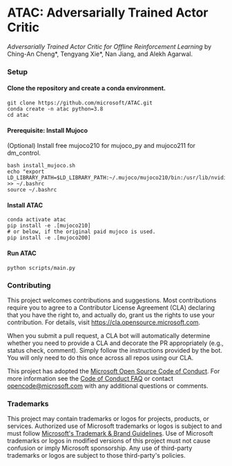 # ATAC: Adversarially Trained Actor Critic
<em>Adversarially Trained Actor Critic for Offline Reinforcement Learning </em>by Ching-An Cheng*, Tengyang Xie*, Nan Jiang, and Alekh Agarwal.
<br>

### Setup 

#### Clone the repository and create a conda environment.
```
git clone https://github.com/microsoft/ATAC.git
conda create -n atac python=3.8
cd atac
```
#### Prerequisite: Install Mujoco
(Optional) Install free mujoco210 for mujoco_py and mujoco211 for dm_control.
```
bash install_mujoco.sh
echo "export LD_LIBRARY_PATH=$LD_LIBRARY_PATH:~/.mujoco/mujoco210/bin:/usr/lib/nvidia" >> ~/.bashrc
source ~/.bashrc
```
#### Install ATAC
```
conda activate atac
pip install -e .[mujoco210]
# or below, if the original paid mujoco is used.
pip install -e .[mujoco200]
```
#### Run ATAC
```
python scripts/main.py
```

### Contributing

This project welcomes contributions and suggestions.  Most contributions require you to agree to a
Contributor License Agreement (CLA) declaring that you have the right to, and actually do, grant us
the rights to use your contribution. For details, visit https://cla.opensource.microsoft.com.

When you submit a pull request, a CLA bot will automatically determine whether you need to provide
a CLA and decorate the PR appropriately (e.g., status check, comment). Simply follow the instructions
provided by the bot. You will only need to do this once across all repos using our CLA.

This project has adopted the [Microsoft Open Source Code of Conduct](https://opensource.microsoft.com/codeofconduct/).
For more information see the [Code of Conduct FAQ](https://opensource.microsoft.com/codeofconduct/faq/) or
contact [opencode@microsoft.com](mailto:opencode@microsoft.com) with any additional questions or comments.

### Trademarks

This project may contain trademarks or logos for projects, products, or services. Authorized use of Microsoft 
trademarks or logos is subject to and must follow 
[Microsoft's Trademark & Brand Guidelines](https://www.microsoft.com/en-us/legal/intellectualproperty/trademarks/usage/general).
Use of Microsoft trademarks or logos in modified versions of this project must not cause confusion or imply Microsoft sponsorship.
Any use of third-party trademarks or logos are subject to those third-party's policies.

